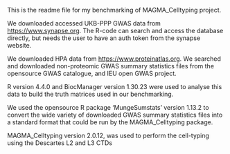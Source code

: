 This is the readme file for my benchmarking of MAGMA_Celltyping project.

We downloaded accessed UKB-PPP GWAS data from https://www.synapse.org. The R-code can search and access the database directly, but needs the user to have an auth token from
the synapse website.

We downloaded HPA data from https://www.proteinatlas.org. 
We searched and downloaded non-proteomic GWAS summary statistics files from the opensource GWAS catalogue, and IEU open GWAS project. 

R version 4.4.0 and BiocManager version 1.30.23 were used to analyse this data to build the truth matrices used in our benchmarking. 

We used the opensource R package ‘MungeSumstats’  version 1.13.2 to convert the wide variety of downloaded GWAS summary statistics files 
into a standard format that could be run by the MAGMA_Celltyping package. 

MAGMA_Celltyping version 2.0.12, was used to perform the cell-typing using the Descartes L2 and L3 CTDs
